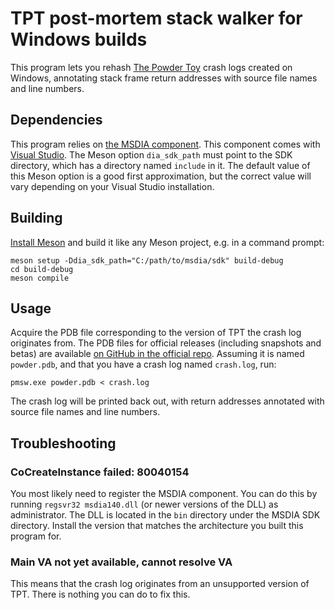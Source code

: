 # TPT post-mortem stack walker for Windows builds

This program lets you rehash [The Powder Toy](https://github.com/The-Powder-Toy/The-Powder-Toy) crash logs created on Windows, annotating stack frame return addresses with source file names and line numbers.

## Dependencies

This program relies on [the MSDIA component](https://learn.microsoft.com/en-us/visualstudio/debugger/debug-interface-access/debug-interface-access-sdk). This component comes with [Visual Studio](https://visualstudio.microsoft.com/). The Meson option `dia_sdk_path` must point to the SDK directory, which has a directory named `include` in it. The default value of this Meson option is a good first approximation, but the correct value will vary depending on your Visual Studio installation.

## Building

[Install Meson](https://mesonbuild.com/Getting-meson.html) and build it like any Meson project, e.g. in a command prompt:

```batch
meson setup -Ddia_sdk_path="C:/path/to/msdia/sdk" build-debug
cd build-debug
meson compile
```

## Usage

Acquire the PDB file corresponding to the version of TPT the crash log originates from. The PDB files for official releases (including snapshots and betas) are available [on GitHub in the official repo](https://github.com/The-Powder-Toy/The-Powder-Toy/releases). Assuming it is named `powder.pdb`, and that you have a crash log named `crash.log`, run:

```batch
pmsw.exe powder.pdb < crash.log
```

The crash log will be printed back out, with return addresses annotated with source file names and line numbers.

## Troubleshooting

### CoCreateInstance failed: 80040154

You most likely need to register the MSDIA component. You can do this by running `regsvr32 msdia140.dll` (or newer versions of the DLL) as administrator. The DLL is located in the `bin` directory under the MSDIA SDK directory. Install the version that matches the architecture you built this program for.

### Main VA not yet available, cannot resolve VA

This means that the crash log originates from an unsupported version of TPT. There is nothing you can do to fix this.
